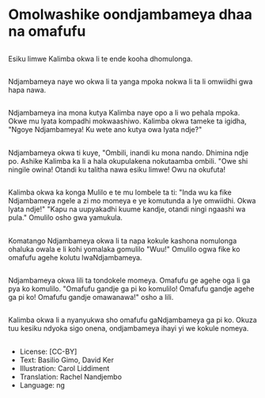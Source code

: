 # Omolwashike oondjambameya dhaa na omafufu

##
Esiku limwe Kalimba okwa li te ende kooha dhomulonga.

##
Ndjambameya naye wo okwa li ta yanga mpoka nokwa li ta li omwiidhi gwa hapa nawa.

##
Ndjambameya ina mona kutya Kalimba naye opo a li wo pehala mpoka. Okwe mu lyata kompadhi mokwaashiwo. Kalimba okwa tameke ta igidha, "Ngoye Ndjambameya! Ku wete ano kutya owa lyata ndje?"

##
Ndjambameya okwa ti kuye, "Ombili, inandi ku mona nando. Dhimina ndje po. Ashike Kalimba ka li a hala okupulakena nokutaamba ombili. "Owe shi ningile owina! Otandi ku talitha nawa esiku limwe! Owu na okufuta!

##
Kalimba okwa ka konga Mulilo e te mu lombele ta ti: "Inda wu ka fike Ndjambameya ngele a zi mo momeya e ye komutunda a lye omwiidhi. Okwa lyata ndje!" "Kapu na uupyakadhi kuume kandje, otandi ningi ngaashi wa pula." Omulilo osho gwa yamukula.

##
Komatango Ndjambameya okwa li ta napa kokule kashona nomulonga ohaluka owala e li kohi yomalaka gomulilo "Wuu!" Omulilo ogwa fike ko omafufu agehe kolutu lwaNdjambameya.

##
Ndjambameya okwa lili ta tondokele momeya. Omafufu ge agehe oga li ga pya ko komulilo. "Omafufu gandje ga pi ko komulilo! Omafufu gandje agehe ga pi ko! Omafufu gandje omawanawa!" osho a lili.

##
Kalimba okwa li a nyanyukwa sho omafufu gaNdjambameya ga pi ko. Okuza tuu kesiku ndyoka sigo onena, ondjambameya ihayi yi we kokule nomeya.

##
* License: [CC-BY]
* Text: Basilio Gimo, David Ker
* Illustration: Carol Liddiment
* Translation: Rachel Nandjembo
* Language: ng
